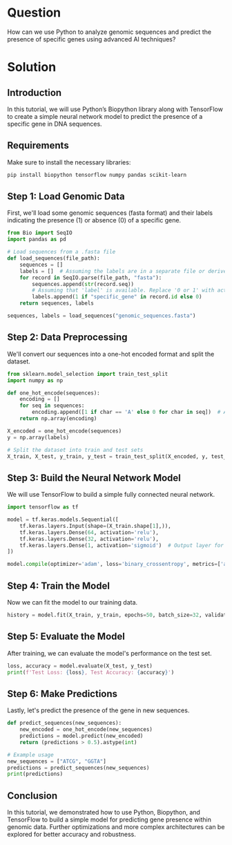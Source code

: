 # Question
How can we use Python to analyze genomic sequences and predict the presence of specific genes using advanced AI techniques?

# Solution

## Introduction
In this tutorial, we will use Python’s Biopython library along with TensorFlow to create a simple neural network model to predict the presence of a specific gene in DNA sequences.

## Requirements

Make sure to install the necessary libraries:

```bash
pip install biopython tensorflow numpy pandas scikit-learn
```

## Step 1: Load Genomic Data

First, we'll load some genomic sequences (fasta format) and their labels indicating the presence (1) or absence (0) of a specific gene.

```python
from Bio import SeqIO
import pandas as pd

# Load sequences from a .fasta file
def load_sequences(file_path):
    sequences = []
    labels = []  # Assuming the labels are in a separate file or derived somehow
    for record in SeqIO.parse(file_path, "fasta"):
        sequences.append(str(record.seq))
        # Assuming that 'label' is available. Replace '0 or 1' with actual condition
        labels.append(1 if "specific_gene" in record.id else 0)
    return sequences, labels

sequences, labels = load_sequences("genomic_sequences.fasta")
```

## Step 2: Data Preprocessing

We'll convert our sequences into a one-hot encoded format and split the dataset.

```python
from sklearn.model_selection import train_test_split
import numpy as np

def one_hot_encode(sequences):
    encoding = []
    for seq in sequences:
        encoding.append([1 if char == 'A' else 0 for char in seq])  # A only, extend as needed
    return np.array(encoding)

X_encoded = one_hot_encode(sequences)
y = np.array(labels)

# Split the dataset into train and test sets
X_train, X_test, y_train, y_test = train_test_split(X_encoded, y, test_size=0.2, random_state=42)
```

## Step 3: Build the Neural Network Model

We will use TensorFlow to build a simple fully connected neural network.

```python
import tensorflow as tf

model = tf.keras.models.Sequential([
    tf.keras.layers.Input(shape=(X_train.shape[1],)),
    tf.keras.layers.Dense(64, activation='relu'),
    tf.keras.layers.Dense(32, activation='relu'),
    tf.keras.layers.Dense(1, activation='sigmoid')  # Output layer for binary classification
])

model.compile(optimizer='adam', loss='binary_crossentropy', metrics=['accuracy'])
```

## Step 4: Train the Model

Now we can fit the model to our training data.

```python
history = model.fit(X_train, y_train, epochs=50, batch_size=32, validation_split=0.2)
```

## Step 5: Evaluate the Model

After training, we can evaluate the model's performance on the test set.

```python
loss, accuracy = model.evaluate(X_test, y_test)
print(f'Test Loss: {loss}, Test Accuracy: {accuracy}')
```

## Step 6: Make Predictions

Lastly, let's predict the presence of the gene in new sequences.

```python
def predict_sequences(new_sequences):
    new_encoded = one_hot_encode(new_sequences)
    predictions = model.predict(new_encoded)
    return (predictions > 0.5).astype(int)

# Example usage
new_sequences = ["ATCG", "GGTA"]
predictions = predict_sequences(new_sequences)
print(predictions)
```

## Conclusion

In this tutorial, we demonstrated how to use Python, Biopython, and TensorFlow to build a simple model for predicting gene presence within genomic data. Further optimizations and more complex architectures can be explored for better accuracy and robustness.